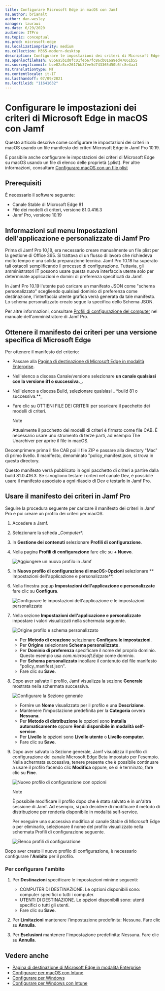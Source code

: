 ```yaml
---
title: Configurare Microsoft Edge in macOS con Jamf
ms.author: brianalt
author: dan-wesley
manager: laurawi
ms.date: 6/29/2020
audience: ITPro
ms.topic: conceptual
ms.prod: microsoft-edge
ms.localizationpriority: medium
ms.collection: M365-modern-desktop
description: Configurare le impostazioni dei criteri di Microsoft Edge nei dispositivi Mac con Jamf
ms.openlocfilehash: 8556a5b1d0fc01feb67fc86cb016a9ed47061b55
ms.sourcegitcommit: bce02a5ce2617bb37ee5d743365d50b5fc8e4aa1
ms.translationtype: MT
ms.contentlocale: it-IT
ms.lasthandoff: 07/09/2021
ms.locfileid: "11641632"
---
```

# <a name="configure-microsoft-edge-policy-settings-on-macos-with-jamf"></a>Configurare le impostazioni dei criteri di Microsoft Edge in macOS con Jamf

Questo articolo descrive come configurare le impostazioni dei criteri in macOS usando un file manifesto dei criteri Microsoft Edge in Jamf Pro 10.19.

È possibile anche configurare le impostazioni dei criteri di Microsoft Edge su macOS usando un file di elenco delle proprietà (.plist). Per altre informazioni, consultare [Configurare macOS con un file plist](configure-microsoft-edge-on-mac.md)


## <a name="prerequisites"></a>Prerequisiti

È necessario il software seguente:

- Canale Stable di Microsoft Edge 81
- File dei modelli di criteri, versione 81.0.416.3
- Jamf Pro, versione 10.19

## <a name="about-the-jamf-pro-application--custom-settings-menu"></a>Informazioni sul menu Impostazioni dell'applicazione e personalizzate di Jamf Pro

Prima di Jamf Pro 10,18, era necessario creare manualmente un file plist per la gestione di Office 365. Si trattava di un flusso di lavoro che richiedeva molto tempo e una solida preparazione tecnica. Jamf Pro 10.18 ha superato tali ostacoli semplificando il processo di configurazione. Tuttavia, gli amministratori IT possono usare questa nuova interfaccia utente solo per determinate applicazioni e domini di preferenza specificati da Jamf.

In Jamf Pro 10.19 l'utente può caricare un manifesto JSON come "schema personalizzato" scegliendo qualsiasi dominio di preferenza come destinazione, l'interfaccia utente grafica verrà generata da tale manifesto. Lo schema personalizzato creato segue la specifica dello Schema JSON.

Per altre informazioni, consultare [Profili di configurazione del computer](https://jamf.it/computer-configuration-profiles) nel manuale dell'amministratore di Jamf Pro.

## <a name="get-the-policy-manifest-for-a-specific-version-of-microsoft-edge"></a>Ottenere il manifesto dei criteri per una versione specifica di Microsoft Edge

Per ottenere il manifesto del criterio:

- Passare alla [Pagina di destinazione di Microsoft Edge in modalità Enterprise](https://aka.ms/EdgeEnterprise).
- Nell'elenco a discesa Canale/versione selezionare **un canale qualsiasi con la versione 81 o successiva.**_.
- Nell'elenco a discesa Build, selezionare qualsiasi _ *build 81 o successiva.**_
- Fare clic su OTTIENI FILE DEI CRITERI per scaricare il pacchetto dei modelli di criteri.

  > [!NOTE]
  > Attualmente il pacchetto dei modelli di criteri è firmato come file CAB. È necessario usare uno strumento di terze parti, ad esempio The Unarchiver per aprire il file in macOS.

Decomprimere prima il file CAB poi il file ZIP e passare alla directory "Mac" di primo livello. Il manifesto, denominato "policy_manifest.json, si trova in questa directory.

Questo manifesto verrà pubblicato in ogni pacchetto di criteri a partire dalla build 81.0.416.3. Se si vogliono testare i criteri nel canale Dev, è possibile usare il manifesto associato a ogni rilascio di Dev e testarlo in Jamf Pro.  

## <a name="use-the-policy-manifest-in-jamf-pro"></a>Usare il manifesto dei criteri in Jamf Pro

Seguire la procedura seguente per caricare il manifesto dei criteri in Jamf Pro e poi creare un profilo dei criteri per macOS.

1. Accedere a Jamf.
2. Selezionare la scheda _*Computer**.
3. In **Gestione dei contenuti** selezionare **Profili di configurazione**.
4. Nella pagina **Profili di configurazione** fare clic su **+ Nuovo**.

   ![Aggiungere un nuovo profilo in Jamf](media/configure-microsoft-edge-on-mac-jamf/configure-macos-jamf-configuration-profiles.png)

5. In **Nuovo profilo di configurazione di macOS**>**Opzioni** selezionare ** Impostazioni dell'applicazione e personalizzate**.
6. Nella finestra popup **Impostazioni dell'applicazione e personalizzate** fare clic su **Configura**.

   ![Configurare le impostazioni dell'applicazione e le impostazioni personalizzate](media/configure-microsoft-edge-on-mac-jamf/configure-macos-jamf-app-and-custom.png)

7. Nella sezione **Impostazioni dell'applicazione e personalizzate** impostare i valori visualizzati nella schermata seguente.

   ![Origine profilo e schema personalizzato](media/configure-microsoft-edge-on-mac-jamf/configure-macos-jamf-app-and-custom-schema.png)

   - Per **Metodo di creazione** selezionare **Configura le impostazioni**.
   - Per **Origine** selezionare **Schema personalizzato**.
   - Per **Dominio di preferenza** specificare il nome del proprio dominio. Questo esempio usa *com.microsoft.Edge* come dominio.
   - Per **Schema personalizzato** incollare il contenuto del file manifesto "policy_manifest.json".
   - Fare clic su **Save**.

8. Dopo aver salvato il profilo, Jamf visualizza la sezione **Generale** mostrata nella schermata successiva.

   ![Configurare la Sezione generale](media/configure-microsoft-edge-on-mac-jamf/configure-macos-jamf-app-and-custom-general-setting.png)

   - Fornire un **Nome** visualizzato per il profilo e una **Descrizione**.
   - Mantenere l'impostazione predefinita per la **Categoria** ovvero **Nessuna**.
   - Per **Metodo di distribuzione** le opzioni sono **Installa automaticamente** oppure **Rendi disponibile in modalità self-service**.
   - Per **Livello** le opzioni sono **Livello utente** o **Livello computer**.
   - Fare clic su **Save**.

9. Dopo aver salvato la Sezione generale, Jamf visualizza il profilo di configurazione del canale Microsoft Edge Beta impostato per l'esempio. Nella schermata successiva, tenere presente che è possibile continuare a usare il profilo facendo clic **Modifica** oppure, se si è terminato, fare clic su **Fine**.

   ![Nuovo profilo di configurazione con opzioni](media/configure-microsoft-edge-on-mac-jamf/configure-macos-jamf-configuration-profiles-beta-channel.png)

   > [!NOTE]
   > È possibile modificare il profilo dopo che è stato salvato e in un'altra sessione di Jamf. Ad esempio, si può decidere di modificare il metodo di distribuzione per renderla disponibile in modalità self-service.

   Per eseguire una successiva modifica al canale Stable di Microsoft Edge o per eliminarlo, selezionare il nome del profilo visualizzato nella schermata Profili di configurazione seguente.

   ![Elenco profili di configurazione](media/configure-microsoft-edge-on-mac-jamf/configure-macos-jamf-configuration-profiles-beta-channel-done.png)

Dopo aver creato il nuovo profilo di configurazione, è necessario configurare l'**Ambito** per il profilo.

### <a name="to-configure-the-scope"></a>Per configurare l'ambito

1. Per **Destinazioni** specificare le impostazioni minime seguenti:

   - COMPUTER DI DESTINAZIONE. Le opzioni disponibili sono: computer specifici o tutti i computer.
   - UTENTI DI DESTINAZIONE. Le opzioni disponibili sono: utenti specifici o tutti gli utenti.
   - Fare clic su **Save**.
2. Per **Limitazioni** mantenere l'impostazione predefinita: Nessuna. Fare clic su **Annulla**.
3. Per **Esclusioni** mantenere l'impostazione predefinita: Nessuna. Fare clic su **Annulla**.

## <a name="see-also"></a>Vedere anche

- [Pagina di destinazione di Microsoft Edge in modalità Enterprise](https://aka.ms/EdgeEnterprise)
- [Configurare per macOS con Intune](configure-microsoft-edge-on-mac.md)
- [Configurare per Windows](configure-microsoft-edge.md)
- [Configurare per Windows con Intune](configure-edge-with-intune.md)
